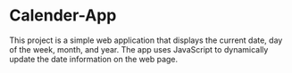 # Calender-App
This project is a simple web application that displays the current date, day of the week, month, and year. The app uses JavaScript to dynamically update the date information on the web page.
